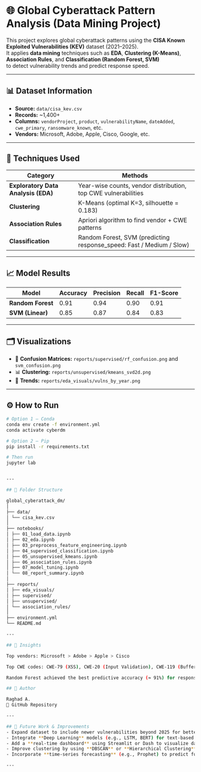 # 🌐 Global Cyberattack Pattern Analysis (Data Mining Project)

This project explores global cyberattack patterns using the **CISA Known Exploited Vulnerabilities (KEV)** dataset (2021–2025).  
It applies **data mining** techniques such as **EDA**, **Clustering (K-Means)**, **Association Rules**, and **Classification (Random Forest, SVM)**  
to detect vulnerability trends and predict response speed.

---

## 📊 Dataset Information
- **Source:** `data/cisa_kev.csv`
- **Records:** ~1,400+
- **Columns:** `vendorProject`, `product`, `vulnerabilityName`, `dateAdded`, `cwe_primary`, `ransomware_known`, etc.
- **Vendors:** Microsoft, Adobe, Apple, Cisco, Google, etc.

---

## 🧠 Techniques Used

| Category | Methods |
|-----------|----------|
| **Exploratory Data Analysis (EDA)** | Year-wise counts, vendor distribution, top CWE vulnerabilities |
| **Clustering** | K-Means (optimal K=3, silhouette = 0.183) |
| **Association Rules** | Apriori algorithm to find vendor + CWE patterns |
| **Classification** | Random Forest, SVM (predicting response_speed: Fast / Medium / Slow) |

---

## 📈 Model Results

| Model | Accuracy | Precision | Recall | F1-Score |
|--------|-----------|------------|----------|-----------|
| **Random Forest** | 0.91 | 0.94 | 0.90 | 0.91 |
| **SVM (Linear)** | 0.85 | 0.87 | 0.84 | 0.83 |

---

## 🗂️ Visualizations
- 🧩 **Confusion Matrices:** `reports/supervised/rf_confusion.png` and `svm_confusion.png`
- 📊 **Clustering:** `reports/unsupervised/kmeans_svd2d.png`
- 📅 **Trends:** `reports/eda_visuals/vulns_by_year.png`

---

## ⚙️ How to Run

```bash
# Option 1 — Conda
conda env create -f environment.yml
conda activate cyberdm

# Option 2 — Pip
pip install -r requirements.txt

# Then run
jupyter lab


---

## 🧩 Folder Structure

global_cyberattack_dm/
│
├── data/
│ └── cisa_kev.csv
│
├── notebooks/
│ ├── 01_load_data.ipynb
│ ├── 02_eda.ipynb
│ ├── 03_preprocess_feature_engineering.ipynb
│ ├── 04_supervised_classification.ipynb
│ ├── 05_unsupervised_kmeans.ipynb
│ ├── 06_association_rules.ipynb
│ ├── 07_model_tuning.ipynb
│ └── 08_report_summary.ipynb
│
├── reports/
│ ├── eda_visuals/
│ ├── supervised/
│ ├── unsupervised/
│ └── association_rules/
│
├── environment.yml
└── README.md

---

## 🧩 Insights

Top vendors: Microsoft > Adobe > Apple > Cisco

Top CWE codes: CWE-79 (XSS), CWE-20 (Input Validation), CWE-119 (Buffer Overflow)

Random Forest achieved the best predictive accuracy (≈ 91%) for response speed.
 
## 🙋 Author

Raghad A.
🔗 GitHub Repository

---

## 🚀 Future Work & Improvements
- Expand dataset to include newer vulnerabilities beyond 2025 for better trend prediction.  
- Integrate **Deep Learning** models (e.g., LSTM, BERT) for text-based CWE description analysis.  
- Add a **real-time dashboard** using Streamlit or Dash to visualize daily vulnerability trends.  
- Improve clustering by using **DBSCAN** or **Hierarchical Clustering** for better group separation.  
- Incorporate **time-series forecasting** (e.g., Prophet) to predict future attack waves.

---
